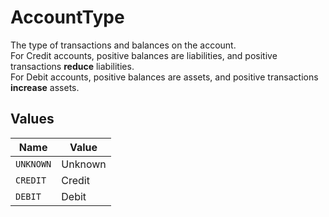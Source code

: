 # AccountType

The type of transactions and balances on the account.  
For Credit accounts, positive balances are liabilities, and positive transactions **reduce** liabilities.  
For Debit accounts, positive balances are assets, and positive transactions **increase** assets.


## Values

| Name      | Value     |
| --------- | --------- |
| `UNKNOWN` | Unknown   |
| `CREDIT`  | Credit    |
| `DEBIT`   | Debit     |
